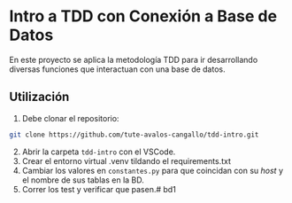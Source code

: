 # Intro a TDD con Conexión a Base de Datos

En este proyecto se aplica la metodología TDD para ir desarrollando diversas funciones que interactuan con una base de datos.

## Utilización

1. Debe clonar el repositorio:

```bash
git clone https://github.com/tute-avalos-cangallo/tdd-intro.git
```

2. Abrir la carpeta `tdd-intro` con el VSCode.
1. Crear el entorno virtual .venv tildando el requirements.txt
1. Cambiar los valores en `constantes.py` para que coincidan con su _host_ y el nombre de sus tablas en la BD.
1. Correr los test y verificar que pasen.# bd1
